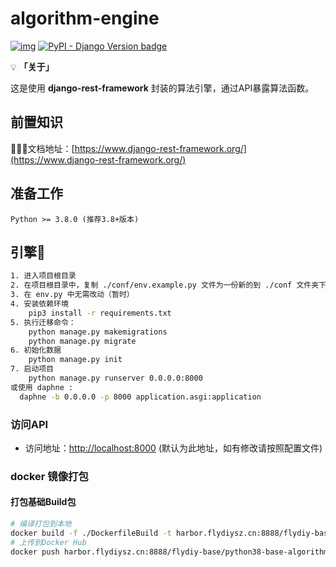 # []()algorithm-engine

[![img](https://img.shields.io/badge/python-%3E=3.7.x-green.svg)](https://python.org/)  [![PyPI - Django Version badge](https://img.shields.io/badge/django%20versions-3.2-blue)](https://docs.djangoproject.com/zh-hans/3.2/) 


💡 **「关于」**

这是使用 **django-rest-framework** 封装的算法引擎，通过API暴露算法函数。


## 前置知识

👩‍👦‍👦文档地址：[https://www.django-rest-framework.org/](https://www.django-rest-framework.org/)

## 准备工作
```
Python >= 3.8.0 (推荐3.8+版本)
```

## 引擎💈

```bash
1. 进入项目根目录
2. 在项目根目录中，复制 ./conf/env.example.py 文件为一份新的到 ./conf 文件夹下，并重命名为 env.py
3. 在 env.py 中无需改动（暂时）
4. 安装依赖环境
	pip3 install -r requirements.txt
5. 执行迁移命令：
	python manage.py makemigrations
	python manage.py migrate
6. 初始化数据
	python manage.py init
7. 启动项目
	python manage.py runserver 0.0.0.0:8000
或使用 daphne :
  daphne -b 0.0.0.0 -p 8000 application.asgi:application
```

### 访问API

- 访问地址：[http://localhost:8000](http://localhost:8000) (默认为此地址，如有修改请按照配置文件)


### docker 镜像打包

#### 打包基础Build包

~~~sh
# 编译打包到本地
docker build -f ./DockerfileBuild -t harbor.flydiysz.cn:8888/flydiy-base/python38-base-algorithm-engine:latest .
# 上传到Docker Hub
docker push harbor.flydiysz.cn:8888/flydiy-base/python38-base-algorithm-engine:latest
~~~
